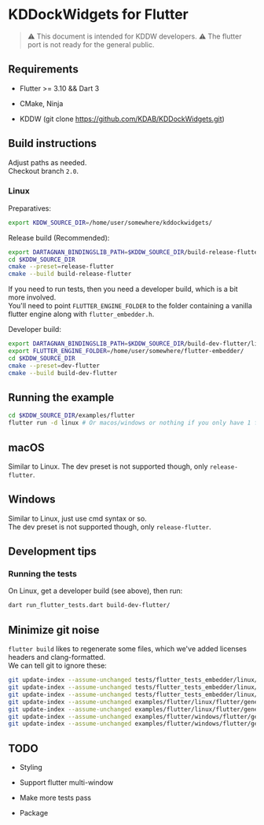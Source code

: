 # KDDockWidgets for Flutter

> ⚠️ This document is intended for KDDW developers.
> ⚠️ The flutter port is not ready for the general public.

## Requirements

- Flutter >= 3.10 && Dart 3

- CMake, Ninja

- KDDW (git clone <https://github.com/KDAB/KDDockWidgets.git>)

## Build instructions

Adjust paths as needed.<br>
Checkout branch `2.0`.

### Linux

Preparatives:

```bash
export KDDW_SOURCE_DIR=/home/user/somewhere/kddockwidgets/
```

Release build (Recommended):

```bash
export DARTAGNAN_BINDINGSLIB_PATH=$KDDW_SOURCE_DIR/build-release-flutter/lib
cd $KDDW_SOURCE_DIR
cmake --preset=release-flutter
cmake --build build-release-flutter
```

If you need to run tests, then you need a developer build, which is a bit more involved.<br>
You'll need to point `FLUTTER_ENGINE_FOLDER` to the folder containing a vanilla
flutter engine along with `flutter_embedder.h`.

Developer build:

```bash
export DARTAGNAN_BINDINGSLIB_PATH=$KDDW_SOURCE_DIR/build-dev-flutter/lib
export FLUTTER_ENGINE_FOLDER=/home/user/somewhere/flutter-embedder/
cd $KDDW_SOURCE_DIR
cmake --preset=dev-flutter
cmake --build build-dev-flutter
```

## Running the example

```bash
cd $KDDW_SOURCE_DIR/examples/flutter
flutter run -d linux # Or macos/windows or nothing if you only have 1 flutter "device"
```

## macOS

Similar to Linux. The dev preset is not supported though, only `release-flutter`.

## Windows

Similar to Linux, just use cmd syntax or so.<br>
The dev preset is not supported though, only `release-flutter`.

## Development tips

### Running the tests

On Linux, get a developer build (see above), then run:

```bash
dart run_flutter_tests.dart build-dev-flutter/
```

## Minimize git noise

`flutter build` likes to regenerate some files, which we've added licenses headers and clang-formatted.<br>
We can tell git to ignore these:

```bash
git update-index --assume-unchanged tests/flutter_tests_embedder/linux/flutter/generated_plugin_registrant.cc
git update-index --assume-unchanged tests/flutter_tests_embedder/linux/flutter/generated_plugin_registrant.h
git update-index --assume-unchanged tests/flutter_tests_embedder/linux/flutter/generated_plugins.cmake
git update-index --assume-unchanged examples/flutter/linux/flutter/generated_plugin_registrant.*
git update-index --assume-unchanged examples/flutter/linux/flutter/generated_plugins.cmake
git update-index --assume-unchanged examples/flutter/windows/flutter/generated_plugins.cmake
git update-index --assume-unchanged examples/flutter/windows/flutter/generated_plugin_registrant.*

```

## TODO

- Styling

- Support flutter multi-window

- Make more tests pass

- Package
